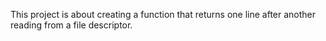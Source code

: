 This project is about creating a function that returns one line after another \
reading from a file descriptor.
